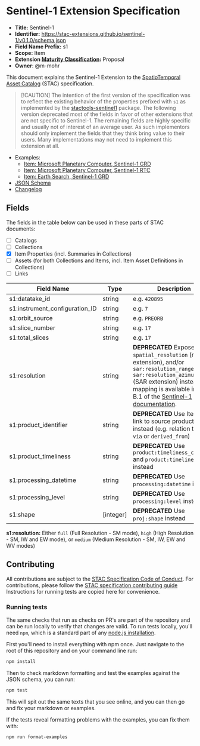 # Sentinel-1 Extension Specification

- **Title:** Sentinel-1
- **Identifier:** <https://stac-extensions.github.io/sentinel-1/v0.1.0/schema.json>
- **Field Name Prefix:** s1
- **Scope:** Item
- **Extension [Maturity Classification](https://github.com/radiantearth/stac-spec/tree/master/extensions/README.md#extension-maturity):** Proposal
- **Owner**: @m-mohr

This document explains the Sentinel-1 Extension to the
[SpatioTemporal Asset Catalog](https://github.com/radiantearth/stac-spec) (STAC) specification.

> \[!CAUTION]
> The intention of the first version of the specification was to reflect the existing behavior of the properties
> prefixed with `s1` as implemented by the [stactools-sentinel1](https://github.com/stactools-packages/sentinel1) package.
> The following version deprecated most of the fields in favor of other extensions that are not specific to Sentinel-1.
> The remaining fields are highly specific and usually not of interest of an average user.
> As such implementors should only implement the fields that they think bring value to their users.
> Many implementations may not need to implement this extension at all.

- Examples:
  - [Item: Microsoft Planetary Computer, Sentinel-1 GRD](examples/mspc-s1-grd.json)
  - [Item: Microsoft Planetary Computer, Sentinel-1 RTC](examples/mspc-s1-rtc.json)
  - [Item: Earth Search, Sentinel-1 GRD](examples/earthsearch-s1-grd.json)
- [JSON Schema](json-schema/schema.json)
- [Changelog](./CHANGELOG.md)

## Fields

The fields in the table below can be used in these parts of STAC documents:

- [ ] Catalogs
- [ ] Collections
- [x] Item Properties (incl. Summaries in Collections)
- [ ] Assets (for both Collections and Items, incl. Item Asset Definitions in Collections)
- [ ] Links

| Field Name                     | Type      | Description                                                  |
| ------------------------------ | --------- | ------------------------------------------------------------ |
| s1:datatake_id                 | string    | e.g. `420895`                                                |
| s1:instrument_configuration_ID | string    | e.g. `7`                                                     |
| s1:orbit_source                | string    | e.g. `PREORB`                                                |
| s1:slice_number                | string    | e.g. `17`                                                    |
| s1:total_slices                | string    | e.g. `17`                                                    |
| s1:resolution                  | string    | **DEPRECATED** Expose `gsd`, `spatial_resolution` (raster extension), and/or `sar:resolution_range` `sar:resolution_azimuth` (SAR extension) instead. The mapping is available in Table B.1 of the [Sentinel-1 documentation](https://sentinel.esa.int/documents/247904/349449/s1_sp-1322_1.pdf). |
| s1:product_identifier          | string    | **DEPRECATED** Use Item `id` or link to source products instead (e.g. relation types `via` or `derived_from`) |
| s1:product_timeliness          | string    | **DEPRECATED** Use `product:timeliness_category` and `product:timeliness` instead |
| s1:processing_datetime         | string    | **DEPRECATED** Use `processing:datetime` instead             |
| s1:processing_level            | string    | **DEPRECATED** Use `processing:level` instead                |
| s1:shape                       | [integer] | **DEPRECATED** Use `proj:shape` instead                      |

**s1:resolution:** Either `full` (Full Resolution - SM mode), `high` (High Resolution - SM, IW and EW mode),
or `medium` (Medium Resolution - SM, IW, EW and WV modes)

## Contributing

All contributions are subject to the
[STAC Specification Code of Conduct](https://github.com/radiantearth/stac-spec/blob/master/CODE_OF_CONDUCT.md).
For contributions, please follow the
[STAC specification contributing guide](https://github.com/radiantearth/stac-spec/blob/master/CONTRIBUTING.md) Instructions
for running tests are copied here for convenience.

### Running tests

The same checks that run as checks on PR's are part of the repository and can be run locally to verify that changes are valid. 
To run tests locally, you'll need `npm`, which is a standard part of any [node.js installation](https://nodejs.org/en/download/).

First you'll need to install everything with npm once. Just navigate to the root of this repository and on 
your command line run:
```bash
npm install
```

Then to check markdown formatting and test the examples against the JSON schema, you can run:
```bash
npm test
```

This will spit out the same texts that you see online, and you can then go and fix your markdown or examples.

If the tests reveal formatting problems with the examples, you can fix them with:
```bash
npm run format-examples
```
